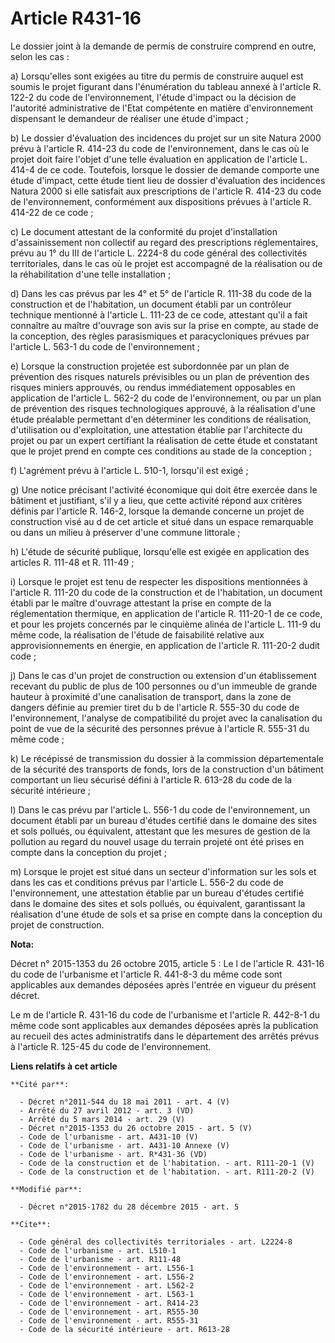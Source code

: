 # Article R431-16

Le dossier joint à la demande de permis de construire comprend en outre, selon les cas : 

a) Lorsqu'elles sont exigées au titre du permis de construire auquel est soumis le projet figurant dans l'énumération du
tableau annexé à l'article R. 122-2 du code de l'environnement, l'étude d'impact ou la décision de l'autorité administrative
de l'Etat compétente en matière d'environnement dispensant le demandeur de réaliser une étude d'impact ;

b) Le dossier d'évaluation des incidences du projet sur un site Natura 2000 prévu à l'article R. 414-23 du code de
l'environnement, dans le cas où le projet doit faire l'objet d'une telle évaluation en application de l'article L. 414-4 de
ce code. Toutefois, lorsque le dossier de demande comporte une étude d'impact, cette étude tient lieu de dossier d'évaluation
des incidences Natura 2000 si elle satisfait aux prescriptions de l'article R. 414-23 du code de l'environnement,
conformément aux dispositions prévues à l'article R. 414-22 de ce code ; 

c) Le document attestant de la conformité du projet d'installation d'assainissement non collectif au regard des prescriptions
réglementaires, prévu au 1° du III de l'article L. 2224-8 du code général des collectivités territoriales, dans le cas où le
projet est accompagné de la réalisation ou de la réhabilitation d'une telle installation ; 

d) Dans les cas prévus par les 4° et 5° de l'article R. 111-38 du code de la construction et de l'habitation, un document
établi par un contrôleur technique mentionné à l'article L. 111-23 de ce code, attestant qu'il a fait connaître au maître
d'ouvrage son avis sur la prise en compte, au stade de la conception, des règles parasismiques et paracycloniques prévues par
l'article L. 563-1 du code de l'environnement ; 

e) Lorsque la construction projetée est subordonnée par un plan de prévention des risques naturels prévisibles ou un plan de
prévention des risques miniers approuvés, ou rendus immédiatement opposables en application de l'article L. 562-2 du code de
l'environnement, ou par un plan de prévention des risques technologiques approuvé, à la réalisation d'une étude préalable
permettant d'en déterminer les conditions de réalisation, d'utilisation ou d'exploitation, une attestation établie par
l'architecte du projet ou par un expert certifiant la réalisation de cette étude et constatant que le projet prend en compte
ces conditions au stade de la conception ; 

f) L'agrément prévu à l'article L. 510-1, lorsqu'il est exigé ; 

g) Une notice précisant l'activité économique qui doit être exercée dans le bâtiment et justifiant, s'il y a lieu, que cette
activité répond aux critères définis par l'article R. 146-2, lorsque la demande concerne un projet de construction visé au d
de cet article et situé dans un espace remarquable ou dans un milieu à préserver d'une commune littorale ; 

h) L'étude de sécurité publique, lorsqu'elle est exigée en application des articles R. 111-48 et R. 111-49 ; 

i) Lorsque le projet est tenu de respecter les dispositions mentionnées à l'article R. 111-20 du code de la construction et
de l'habitation, un document établi par le maître d'ouvrage attestant la prise en compte de la réglementation thermique, en
application de l'article R. 111-20-1 de ce code, et pour les projets concernés par le cinquième alinéa de l'article L. 111-9
du même code, la réalisation de l'étude de faisabilité relative aux approvisionnements en énergie, en application de
l'article R. 111-20-2 dudit code ; 

j) Dans le cas d'un projet de construction ou extension d'un établissement recevant du public de plus de 100 personnes ou
d'un immeuble de grande hauteur à proximité d'une canalisation de transport, dans la zone de dangers définie au premier tiret
du b de l'article R. 555-30 du code de l'environnement, l'analyse de compatibilité du projet avec la canalisation du point de
vue de la sécurité des personnes prévue à l'article R. 555-31 du même code ; 

k) Le récépissé de transmission du dossier à la commission départementale de la sécurité des transports de fonds, lors de la
construction d'un bâtiment comportant un lieu sécurisé défini à l'article R. 613-28 du code de la sécurité intérieure ; 

l) Dans le cas prévu par l'article L. 556-1 du code de l'environnement, un document établi par un bureau d'études certifié
dans le domaine des sites et sols pollués, ou équivalent, attestant que les mesures de gestion de la pollution au regard du
nouvel usage du terrain projeté ont été prises en compte dans la conception du projet ; 

m) Lorsque le projet est situé dans un secteur d'information sur les sols et dans les cas et conditions prévus par l'article
L. 556-2 du code de l'environnement, une attestation établie par un bureau d'études certifié dans le domaine des sites et
sols pollués, ou équivalent, garantissant la réalisation d'une étude de sols et sa prise en compte dans la conception du
projet de construction.

**Nota:**

Décret n° 2015-1353 du 26 octobre 2015, article 5 : Le l de l'article R. 431-16 du code de l'urbanisme et l'article R.
441-8-3 du même code sont applicables aux demandes déposées après l'entrée en vigueur du présent décret.

Le m de l'article R. 431-16 du code de l'urbanisme et l'article R. 442-8-1 du même code sont applicables aux demandes
déposées après la publication au recueil des actes administratifs dans le département des arrêtés prévus à l'article R.
125-45 du code de l'environnement.

**Liens relatifs à cet article**

	**Cité par**:

	  - Décret n°2011-544 du 18 mai 2011 - art. 4 (V)
	  - Arrêté du 27 avril 2012 - art. 3 (VD)
	  - Arrêté du 5 mars 2014 - art. 29 (V)
	  - Décret n°2015-1353 du 26 octobre 2015 - art. 5 (V)
	  - Code de l'urbanisme - art. A431-10 (V)
	  - Code de l'urbanisme - art. A431-10 Annexe (V)
	  - Code de l'urbanisme - art. R*431-36 (VD)
	  - Code de la construction et de l'habitation. - art. R111-20-1 (V)
	  - Code de la construction et de l'habitation. - art. R111-20-2 (V)

	**Modifié par**:

	  - Décret n°2015-1782 du 28 décembre 2015 - art. 5

	**Cite**:

	  - Code général des collectivités territoriales - art. L2224-8
	  - Code de l'urbanisme - art. L510-1
	  - Code de l'urbanisme - art. R111-48
	  - Code de l'environnement - art. L556-1
	  - Code de l'environnement - art. L556-2
	  - Code de l'environnement - art. L562-2
	  - Code de l'environnement - art. L563-1
	  - Code de l'environnement - art. R414-23
	  - Code de l'environnement - art. R555-30
	  - Code de l'environnement - art. R555-31
	  - Code de la sécurité intérieure - art. R613-28
